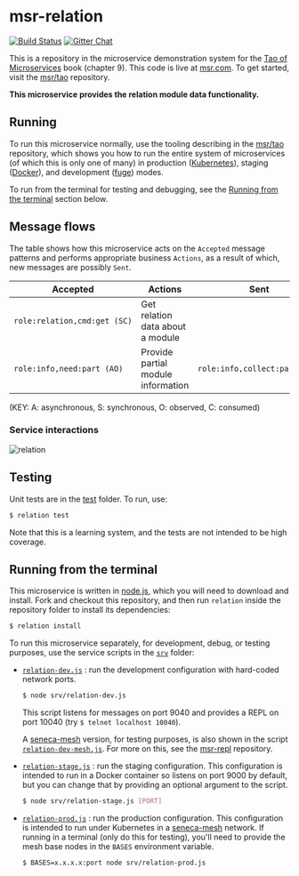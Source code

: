 # msr-relation

[![Build Status](https://travis-ci.org/msr/msr-relation.svg?branch=master)](https://travis-ci.org/msr/msr-relation)
[![Gitter Chat](https://badges.gitter.im/Join%20Chat.svg)](https://gitter.im/msr/msr-org)

This is a repository in the microservice demonstration system for
the [Tao of Microservices](//bit.ly/rmtaomicro) book (chapter 9). This
code is live at [msr.com](http://msr.com). To get started,
visit the [msr/tao](//github.com/msr/tao) repository.

__This microservice provides the relation module data functionality.__


## Running

To run this microservice normally, use the tooling describing in
the [msr/tao](//github.com/msr/tao) repository, which shows you how to run
the entire system of microservices (of which this is only one of many) in
production ([Kubernetes](//kubernetes.io)), staging
([Docker](//docker.com)), and development
([fuge](//github.com/apparatus/fuge)) modes.

To run from the terminal for testing and debugging, see
the [Running from the terminal](#running-from-the-terminal) section
below.



## Message flows

The table shows how this microservice acts on the `Accepted` message
patterns and performs appropriate business `Actions`, as a result of
which, new messages are possibly `Sent`.

|Accepted |Actions |Sent
|--|--|--
|`role:relation,cmd:get (SC)` |Get relation data about a module|
|`role:info,need:part (AO)` |Provide partial module information|`role:info,collect:part (AO)`

(KEY: A: asynchronous, S: synchronous, O: observed, C: consumed)

### Service interactions

![relation](relation.png?raw=true "relation")


## Testing

Unit tests are in the [test](test) folder. To run, use:

```sh
$ relation test
```

Note that this is a learning system, and the tests are not intended to
be high coverage.


## Running from the terminal

This microservice is written in [node.js](//nodejs.org), which you
will need to download and install. Fork and checkout this repository,
and then run `relation` inside the repository folder to install its dependencies:

```sh
$ relation install
```

To run this microservice separately, for development, debug, or
testing purposes, use the service scripts in the [`srv`](srv) folder:

* [`relation-dev.js`](srv/relation-dev.js) : run the development configuration 
  with hard-coded network ports.

  ```sh
  $ node srv/relation-dev.js
  ```

  This script listens for messages on port 9040 and provides a REPL on
  port 10040 (try `$ telnet localhost 10040`).

  A [seneca-mesh](//github.com/senecajs/seneca-mesh) version, for
  testing purposes, is also shown in the
  script [`relation-dev-mesh.js`](srv/relation-dev-mesh.js). For more on
  this, see the [msr-repl](//github.com/msr/msr-repl)
  repository.

* [`relation-stage.js`](srv/relation-stage.js) : run the staging
  configuration. This configuration is intended to run in a Docker
  container so listens on port 9000 by default, but you can change
  that by providing an optional argument to the script.

  ```sh
  $ node srv/relation-stage.js [PORT]
  ```

* [`relation-prod.js`](srv/relation-prod.js) : run the production
  configuration. This configuration is intended to run under
  Kubernetes in a [seneca-mesh](//github.com/senecajs/seneca-mesh)
  network. If running in a terminal (only do this for testing), you'll
  need to provide the mesh base nodes in the `BASES` environment
  variable.

  ```sh
  $ BASES=x.x.x.x:port node srv/relation-prod.js
  ```

